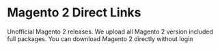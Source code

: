 # Magento 2 Direct Links
Unofficial Magento 2 releases. We upload all Magento 2 version included full packages. You can download Magento 2 directly without login
